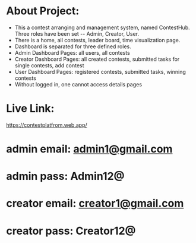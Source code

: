 # About Project:

- This a contest arranging and management system, named ContestHub. Three roles have been set -- Admin, Creator, User.
- There is a home, all contests, leader board, time visualization page.
- Dashboard is separated for three defined roles.
- Admin Dashboard Pages: all users, all contests
- Creator Dashboard Pages: all created contests, submitted tasks for single contests, add contest
- User Dashboard Pages: registered contests, submitted tasks, winning contests
- Without logged in, one cannot access details pages

# Live Link:

https://contestplatfrom.web.app/

# admin email: admin1@gmail.com

# admin pass: Admin12@

# creator email: creator1@gmail.com

# creator pass: Creator12@
